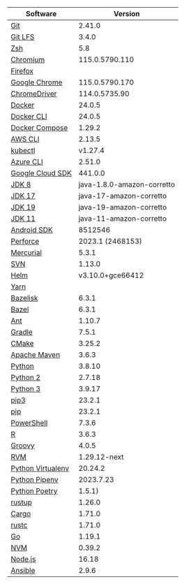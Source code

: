 [//]: # (title: Preinstalled Software on TeamCity Cloud Ubuntu Agents)
[//]: # (auxiliary-id: Preinstalled Software on TeamCity Cloud Ubuntu Agents)

<chunk id="ubuntu-jb-agents">

|Software|Version|
|---|---|
|[Git](https://git-scm.com/)|2.41.0|
|[Git LFS](https://git-lfs.github.com/)|3.4.0|
|[Zsh](https://www.zsh.org/)|5.8|
|[Chromium](https://www.chromium.org/)|115.0.5790.110|
|[Firefox](https://www.mozilla.org/en-US/firefox/)||
|[Google Chrome](https://www.google.com/chrome/)|115.0.5790.170|
|[ChromeDriver](https://chromedriver.chromium.org/)|114.0.5735.90|
|[Docker](https://www.docker.com/)|24.0.5|
|[Docker CLI](https://docs.docker.com/engine/reference/commandline/cli/)|24.0.5|
|[Docker Compose](https://docs.docker.com/compose/)|1.29.2|
|[AWS CLI](https://aws.amazon.com/cli/)|2.13.5|
|[kubectl](https://kubernetes.io/docs/tasks/tools/#kubectl)|v1.27.4|
|[Azure CLI](https://docs.microsoft.com/en-us/cli/azure/)|2.51.0|
|[Google Cloud SDK](https://cloud.google.com/sdk)|441.0.0|
|[JDK 8](https://docs.aws.amazon.com/corretto/latest/corretto-8-ug/downloads-list.html)|java-1.8.0-amazon-corretto|
|[JDK 17](https://docs.aws.amazon.com/corretto/latest/corretto-17-ug/downloads-list.html)|java-17-amazon-corretto|
|[JDK 19](https://docs.aws.amazon.com/corretto/latest/corretto-19-ug/downloads-list.html)|java-19-amazon-corretto|
|[JDK 11](https://docs.aws.amazon.com/corretto/latest/corretto-11-ug/downloads-list.html)|java-11-amazon-corretto|
|[Android SDK](https://developer.android.com/studio/command-line)|8512546|
|[Perforce](https://www.perforce.com/)|2023.1 (2468153)|
|[Mercurial](https://www.mercurial-scm.org/)|5.3.1|
|[SVN](https://subversion.apache.org/)|1.13.0|
|[Helm](https://helm.sh/)|v3.10.0+gce66412|
|[Yarn](https://yarnpkg.com/)||
|[Bazelisk](https://github.com/bazelbuild/bazelisk)|6.3.1|
|[Bazel](https://bazel.build/)|6.3.1|
|[Ant](https://ant.apache.org/)|1.10.7|
|[Gradle](https://gradle.org/)|7.5.1|
|[CMake](https://cmake.org/)|3.25.2|
|[Apache Maven](https://maven.apache.org/)|3.6.3|
|[Python](https://www.python.org/)|3.8.10|
|[Python 2](https://www.python.org/downloads/)|2.7.18|
|[Python 3](https://www.python.org/downloads/)|3.9.17|
|[pip3](https://pip.pypa.io/en/stable/)|23.2.1|
|[pip](https://pip.pypa.io/en/stable/)|23.2.1|
|[PowerShell](https://docs.microsoft.com/en-us/powershell/)|7.3.6|
|[R](https://www.r-project.org/)|3.6.3|
|[Groovy](https://groovy-lang.org/)|4.0.5|
|[RVM](https://rvm.io/)|1.29.12-next|
|[Python Virtualenv](https://virtualenv.pypa.io/en/latest/)|20.24.2|
|[Python Pipenv](https://pipenv.pypa.io/en/latest/)|2023.7.23|
|[Python Poetry](https://python-poetry.org/)|1.5.1)|
|[rustup](https://rustup.rs/)|1.26.0|
|[Cargo](https://doc.rust-lang.org/cargo/)|1.71.0|
|[rustc](https://doc.rust-lang.org/rustc/what-is-rustc.html)|1.71.0|
|[Go](https://golang.org/)|1.19.1|
|[NVM](https://github.com/nvm-sh/nvm)|0.39.2|
|[Node.js](https://nodejs.org/en/)|16.18|
|[Ansible](https://www.ansible.com/)|2.9.6|

</chunk> 
